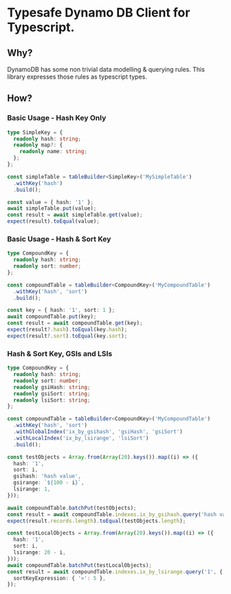 # Typesafe Dynamo DB Client for Typescript.

## Why?

DynamoDB has some non trivial data modelling & querying rules. This library expresses those rules as typescript types.

## How?

### Basic Usage - Hash Key Only

```typescript
type SimpleKey = {
  readonly hash: string;
  readonly map?: {
    readonly name: string;
  };
};

const simpleTable = tableBuilder<SimpleKey>('MySimpleTable')
  .withKey('hash')
  .build();

const value = { hash: '1' };
await simpleTable.put(value);
const result = await simpleTable.get(value);
expect(result).toEqual(value);
```

### Basic Usage - Hash & Sort Key

```typescript
type CompoundKey = {
  readonly hash: string;
  readonly sort: number;
};

const compoundTable = tableBuilder<CompoundKey>('MyCompoundTable')
  .withKey('hash', 'sort')
  .build();

const key = { hash: '1', sort: 1 };
await compoundTable.put(key);
const result = await compoundTable.get(key);
expect(result?.hash).toEqual(key.hash);
expect(result?.sort).toEqual(key.sort);
```

### Hash & Sort Key, GSIs and LSIs

```typescript
type CompoundKey = {
  readonly hash: string;
  readonly sort: number;
  readonly gsiHash: string;
  readonly gsiSort: string;
  readonly lsiSort: string;
};

const compoundTable = tableBuilder<CompoundKey>('MyCompoundTable')
  .withKey('hash', 'sort')
  .withGlobalIndex('ix_by_gsihash', 'gsiHash', 'gsiSort')
  .withLocalIndex('ix_by_lsirange', 'lsiSort')
  .build();

const testObjects = Array.from(Array(20).keys()).map((i) => ({
  hash: '1',
  sort: i,
  gsihash: 'hash value',
  gsirange: `${100 - i}`,
  lsirange: 1,
}));

await compoundTable.batchPut(testObjects);
const result = await compoundTable.indexes.ix_by_gsihash.query('hash value');
expect(result.records.length).toEqual(testObjects.length);

const testLocalObjects = Array.from(Array(20).keys()).map((i) => ({
  hash: '1',
  sort: i,
  lsirange: 20 - i,
}));
await compoundTable.batchPut(testLocalObjects);
const result = await compoundTable.indexes.ix_by_lsirange.query('1', {
  sortKeyExpression: { '>': 5 },
});
```
